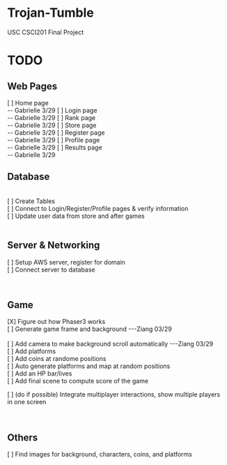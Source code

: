 # Trojan-Tumble
USC CSCI201 Final Project

**TODO**
========

## **Web Pages**<br>
[ ] Home page<br> -- Gabrielle 3/29
[ ] Login page<br> -- Gabrielle 3/29
[ ] Rank page<br>  -- Gabrielle 3/29
[ ] Store page<br> -- Gabrielle 3/29
[ ] Register page<br>  -- Gabrielle 3/29
[ ] Profile page<br>  -- Gabrielle 3/29
[ ] Results page<br>  -- Gabrielle 3/29
<br>

## **Database**<br>
<br>
[ ] Create Tables<br>
[ ] Connect to Login/Register/Profile pages & verify information<br>
[ ] Update user data from store and after games<br>
<br>

## **Server & Networking**<br>
[ ] Setup AWS server, register for domain<br>
[ ] Connect server to database<br>

<br>

## **Game**<br>
[X] Figure out how Phaser3 works<br>
[ ] Generate game frame and background ---Ziang 03/29<br>  
[ ] Add camera to make background scroll automatically ---Ziang 03/29<br>
[ ] Add platforms<br>
[ ] Add coins at randome positions<br>
[ ] Auto generate platforms and map at random positions<br>
[ ] Add an HP bar/lives<br>
[ ] Add final scene to compute score of the game<br>

[ ] (do if possible) Integrate multiplayer interactions, show multiple players in one screen<br>

<br>

## **Others**<br> 
[ ] Find images for background, characters, coins, and platforms<br>
